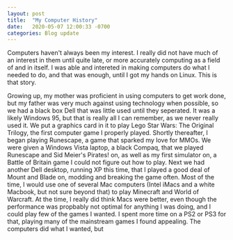 ```yaml
---
layout: post
title:  "My Computer History"
date:   2020-05-07 12:00:33 -0700
categories: Blog update 
---
```


Computers haven't always been my interest. I really did not have much of an interest in them until quite late, or more accurately computing as a field of and in itself. I was able and intereted in making computers do what I needed to do, and that was enough, until I got my hands on Linux. This is that story.

Growing up, my mother was proficient in using computers to get work done, but my father was very much against using technology when possible, so we had a black box Dell that was little used until they seperated. It was a likely Windows 95, but that is really all I can remember, as we never really used it. We put a graphics card in it to play Lego Star Wars: The Original Trilogy, the first computer game I properly played. Shortly thereafter, I began playing Runescape, a game that sparked my love for MMOs. We were given a Windows Vista laptop, a black Compaq, that we played Runescape and Sid Meier's Pirates! on, as well as my first simulator on, a Battle of Britain game I could not figure out how to play. Next we had another Dell desktop, running XP this time, that I played a good deal of Mount and Blade on, modding and breaking the game often. Most of the time, I would use one of several Mac computers (Intel iMacs and a white Macbook, but not sure beyond that) to play Minecraft and World of Warcraft. At the time, I really did think Macs were better, even though the performance was propbably not optimal for anything I was doing, and I could play few of the games I wanted. I spent more time on a PS2 or PS3 for that, playing many of the mainstream games I found appealing. The computers did what I wanted, but 
